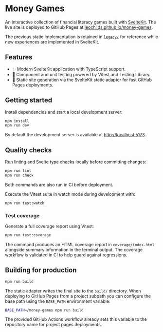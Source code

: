 # Money Games

An interactive collection of financial literacy games built with [SvelteKit](https://kit.svelte.dev/). The live site is deployed to GitHub Pages at [leochilds.github.io/money-games](https://leochilds.github.io/money-games/).

The previous static implementation is retained in [`legacy/`](legacy/) for reference while new experiences are implemented in SvelteKit.

## Features

- ✨ Modern SvelteKit application with TypeScript support.
- 🧪 Component and unit testing powered by Vitest and Testing Library.
- 🚀 Static site generation via the SvelteKit static adapter for fast GitHub Pages deployments.

## Getting started

Install dependencies and start a local development server:

```bash
npm install
npm run dev
```

By default the development server is available at [http://localhost:5173](http://localhost:5173).

## Quality checks

Run linting and Svelte type checks locally before committing changes:

```bash
npm run lint
npm run check
```

Both commands are also run in CI before deployment.

Execute the Vitest suite in watch mode during development with:

```bash
npm run test:watch
```

### Test coverage

Generate a full coverage report using Vitest:

```bash
npm run test:coverage
```

The command produces an HTML coverage report in `coverage/index.html` alongside summary information in the terminal output. The coverage workflow is validated in CI to help guard against regressions.

## Building for production

```bash
npm run build
```

The static adapter writes the final site to the `build/` directory. When deploying to GitHub Pages from a project subpath you can configure the base path using the `BASE_PATH` environment variable:

```bash
BASE_PATH=/money-games npm run build
```

The provided GitHub Actions workflow already sets this variable to the repository name for project pages deployments.
